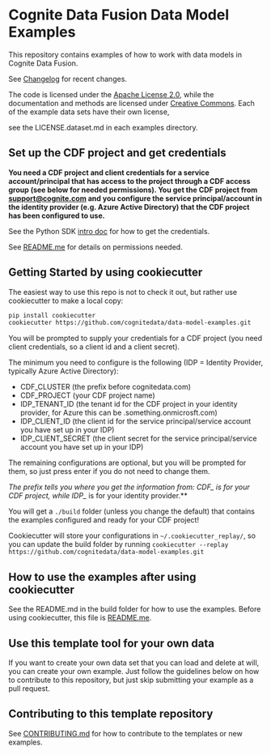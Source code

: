 # Cognite Data Fusion Data Model Examples

This repository contains examples of how to work with data models in Cognite Data Fusion.

See [Changelog](./CHANGELOG.md) for recent changes.

The code is licensed under the [Apache License 2.0](LICENSE.code.md), while the documentation and methods are licensed
under [Creative Commons](LICENSE.docs.md). Each of the example data sets have their own license,

see the LICENSE.dataset.md in each examples directory.

## Set up the CDF project and get credentials

**You need a CDF project and client credentials for a service account/principal that has access to the project
through a CDF access group (see below for needed permissions). You get the CDF project from
<support@cognite.com> and you configure the service principal/account in the identity provider (e.g. Azure Active Directory)
that the CDF project has been configured to use.**

See the Python SDK [intro doc](https://developer.cognite.com/dev/guides/sdk/python/python_auth_oidc/) for how to get the credentials.

See [README.me](./{{cookiecutter.buildfolder}}/README.md) for details on permissions needed.

## Getting Started by using cookiecutter

The easiest way to use this repo is not to check it out, but rather use cookiecutter to make a local copy:

```bash
pip install cookiecutter
cookiecutter https://github.com/cognitedata/data-model-examples.git
```

You will be prompted to supply your credentials for a CDF project (you need client credentials, so a client
id and a client secret).

The minimum you need to configure is the following (IDP = Identity Provider, typically Azure Active Directory):

* CDF_CLUSTER (the prefix before cognitedata.com)
* CDF_PROJECT (your CDF project name)
* IDP_TENANT_ID (the tenant id for the CDF project in your identity provider, for Azure this can be .something.onmicrosft.com)
* IDP_CLIENT_ID (the client id for the service principal/service account you have set up in your IDP)
* IDP_CLIENT_SECRET (the client secret for the service principal/service account you have set up in your IDP)

The remaining configurations are optional, but you will be prompted for them, so just press enter if you do not
need to change them.

**The prefix tells you where you get the information from: CDF_* is for your CDF project, while IDP_* is for your
identity provider.**

You will get a `./build` folder (unless you change the default) that contains the examples configured and ready
for your CDF project!

Cookiecutter will store your configurations in `~/.cookiecutter_replay/`, so you can update the build folder
by running `cookiecutter --replay https://github.com/cognitedata/data-model-examples.git`

## How to use the examples after using cookiecutter

See the README.md in the build folder for how to use the examples.
Before using cookiecutter, this file is [README.me](./{{cookiecutter.buildfolder}}/README.md).

## Use this template tool for your own data

If you want to create your own data set that you can load and delete at will, you can create
your own example. Just follow the guidelines below on how to contribute to this repository, but
just skip submitting your example as a pull request.

## Contributing to this template repository

See [CONTRIBUTING.md](./CONTRIBUTING.md) for how to contribute to the templates or new examples.
